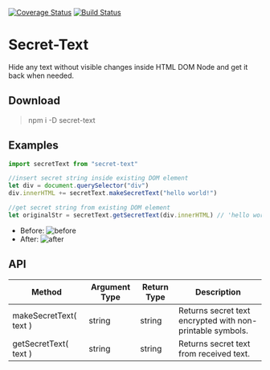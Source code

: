 [![Coverage Status](https://coveralls.io/repos/github/azzztec/secret-text/badge.svg?branch=main)](https://coveralls.io/github/azzztec/secret-text?branch=main)
[![Build Status](https://www.travis-ci.com/azzztec/secret-text.svg?branch=main)](https://www.travis-ci.com/azzztec/secret-text)

# Secret-Text

Hide any text without visible changes inside HTML DOM Node and get it back when needed.

## Download

> npm i -D secret-text

## Examples

```javascript
import secretText from "secret-text"

//insert secret string inside existing DOM element
let div = document.querySelector("div")
div.innerHTML += secretText.makeSecretText("hello world!")

//get secret string from existing DOM element
let originalStr = secretText.getSecretText(div.innerHTML) // 'hello world!'
```

- Before:
  ![before](https://user-images.githubusercontent.com/57875019/105613212-67beb980-5dd2-11eb-8a4c-6714f88da0cd.png)
- After:
  ![after](https://user-images.githubusercontent.com/57875019/105613210-668d8c80-5dd2-11eb-81e1-999244b2751b.png)

## API

| Method                 | Argument Type | Return Type | Description                                               |
| ---------------------- | ------------- | ----------- | --------------------------------------------------------- |
| makeSecretText( text ) | string        | string      | Returns secret text encrypted with non-printable symbols. |
| getSecretText( text )  | string        | string      | Returns secret text from received text.                   |
